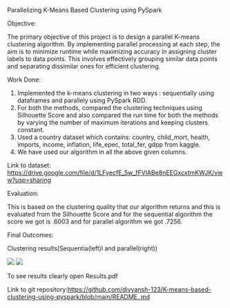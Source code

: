 Parallelizing K-Means Based Clustering using PySpark

Objective:

The primary objective of this project is to design a parallel K-means clustering algorithm. By implementing parallel processing at each step, the aim is to minimize runtime while maximizing accuracy in assigning cluster labels to data points. This involves effectively grouping similar data points and separating dissimilar ones for efficient clustering.

Work Done:

1. Implemented the k-means clustering in two ways : sequentially using dataframes and parallely using PySpark RDD.
2. For both the methods, compared the clustering techniques using Silhouette Score and also compared the run time for both the methods by varying the number of maximum iterations and keeping clusters constant.
3. Used a country dataset which contains: country, child_mort, health, imports, income, inflation, life_epec, total_fer, gdpp from kaggle.
4. We have used our algorithm in all the above given columns.

Link to dataset: <https://drive.google.com/file/d/1LFyecfE_5w_fFVlABe8nEEGxcxtmKWJK/view?usp=sharing>

Evaluation:

This is based on the clustering quality that our algorithm returns and this is evaluated from the Silhouette Score and for the sequential algorithm the score we got is .6003 and for parallel algorithm we got .7256.

Final Outcomes:

Clustering results(Sequentia(left)l and parallel(right))

![](Result1.png) ![](Result2.png)

To see results clearly open Results.pdf 

Link to git repository:[https://github.com/divyansh-123/K-means-based-clustering-using-pyspark/blob/main/README. md](https://github.com/divyansh-123/K-means-based-clustering-using-pyspark/blob/main/README.md)


